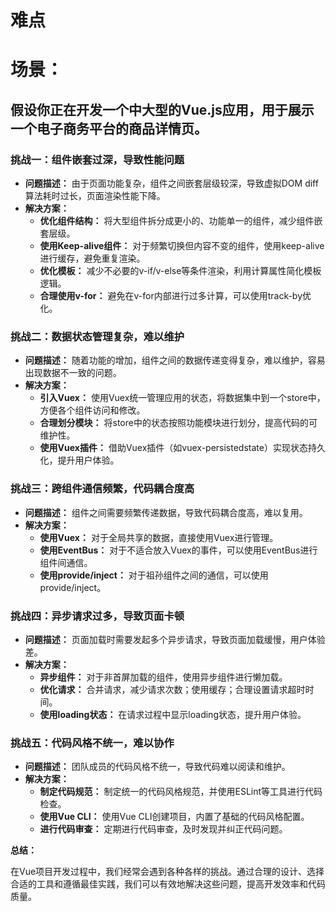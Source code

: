 # 难点

# **场景：**

## 假设你正在开发一个中大型的Vue.js应用，用于展示一个电子商务平台的商品详情页。

### **挑战一：组件嵌套过深，导致性能问题**

- **问题描述：** 由于页面功能复杂，组件之间嵌套层级较深，导致虚拟DOM diff算法耗时过长，页面渲染性能下降。
- **解决方案：**
  - **优化组件结构：** 将大型组件拆分成更小的、功能单一的组件，减少组件嵌套层级。
  - **使用Keep-alive组件：** 对于频繁切换但内容不变的组件，使用keep-alive进行缓存，避免重复渲染。
  - **优化模板：** 减少不必要的v-if/v-else等条件渲染，利用计算属性简化模板逻辑。
  - **合理使用v-for：** 避免在v-for内部进行过多计算，可以使用track-by优化。

### **挑战二：数据状态管理复杂，难以维护**

- **问题描述：** 随着功能的增加，组件之间的数据传递变得复杂，难以维护，容易出现数据不一致的问题。
- **解决方案：**
  - **引入Vuex：** 使用Vuex统一管理应用的状态，将数据集中到一个store中，方便各个组件访问和修改。
  - **合理划分模块：** 将store中的状态按照功能模块进行划分，提高代码的可维护性。
  - **使用Vuex插件：** 借助Vuex插件（如vuex-persistedstate）实现状态持久化，提升用户体验。

### **挑战三：跨组件通信频繁，代码耦合度高**

- **问题描述：** 组件之间需要频繁传递数据，导致代码耦合度高，难以复用。
- **解决方案：**
  - **使用Vuex：** 对于全局共享的数据，直接使用Vuex进行管理。
  - **使用EventBus：** 对于不适合放入Vuex的事件，可以使用EventBus进行组件间通信。
  - **使用provide/inject：** 对于祖孙组件之间的通信，可以使用provide/inject。

### **挑战四：异步请求过多，导致页面卡顿**

- **问题描述：** 页面加载时需要发起多个异步请求，导致页面加载缓慢，用户体验差。
- **解决方案：**
  - **异步组件：** 对于非首屏加载的组件，使用异步组件进行懒加载。
  - **优化请求：** 合并请求，减少请求次数；使用缓存；合理设置请求超时时间。
  - **使用loading状态：** 在请求过程中显示loading状态，提升用户体验。

### **挑战五：代码风格不统一，难以协作**

- **问题描述：** 团队成员的代码风格不统一，导致代码难以阅读和维护。
- **解决方案：**
  - **制定代码规范：** 制定统一的代码风格规范，并使用ESLint等工具进行代码检查。
  - **使用Vue CLI：** 使用Vue CLI创建项目，内置了基础的代码风格配置。
  - **进行代码审查：** 定期进行代码审查，及时发现并纠正代码问题。

**总结：**

在Vue项目开发过程中，我们经常会遇到各种各样的挑战。通过合理的设计、选择合适的工具和遵循最佳实践，我们可以有效地解决这些问题，提高开发效率和代码质量。
